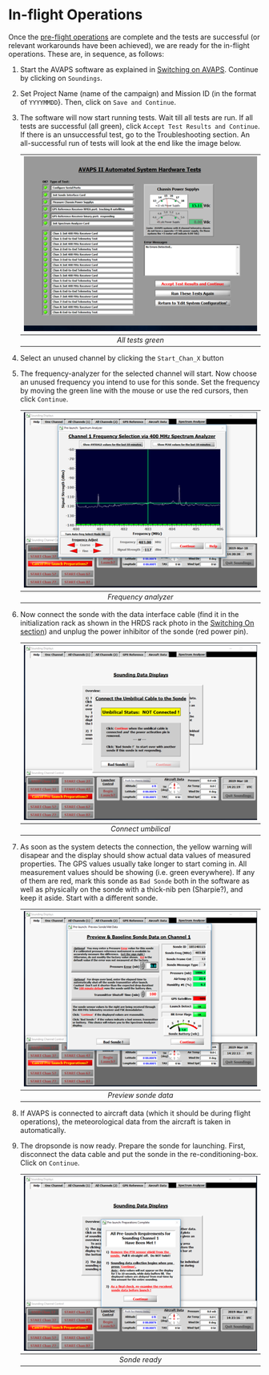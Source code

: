 # In-flight Operations

Once the [pre-flight operations](./pre_flight.md) are complete and the tests are successful (or relevant workarounds have been achieved), we are ready for the in-flight operations. These are, in sequence, as follows:

1. Start the AVAPS software as explained in [Switching on AVAPS](./switching_on.md). Continue by clicking on `Soundings`.
    
2. Set Project Name (name of the campaign) and Mission ID (in the format of `YYYYMMDD`}. Then, click on `Save and Continue`.
    
3. The software will now start running tests. Wait till all tests are run. If all tests are successful (all green), click `Accept Test Results and Continue`. If there is an unsuccessful test, go to the Troubleshooting section. An all-successful run of tests will look at the end like the image below.
    
    | ![All tests green](../../graphics/all_tests_green.png) |
    | :----------------------------------------------------: |
    |                   *All tests green*                    |

    
4. Select an unused channel by clicking the `Start_Chan_X` button
    
5. The frequency-analyzer for the selected channel will start. Now choose an unused frequency you intend to use for this sonde. Set the frequency by moving the green line with the mouse or use the red cursors, then click `Continue`.
    
    | ![Frequency analyzer](../../graphics/frequency_analyzer.png) |
    | :----------------------------------------------------------: |
    |                     *Frequency analyzer*                     |
    
6. Now connect the sonde with the data interface cable (find it in the initialization rack as shown in the HRDS rack photo in the [Switching On section](switching_on.md)) and unplug the power inhibitor of the sonde (red power pin).
    
    | ![Connect umbilical](../../graphics/connect_umbilical.png) |
    | :--------------------------------------------------------: |
    |                    *Connect umbilical*                     |
    
 7. As soon as the system detects the connection, the yellow warning will disapear and the display should show actual data values of measured properties. The GPS values usually take longer to start coming in. All measurement values should be showing (i.e. green everywhere). If any of them are red, mark this sonde as `Bad Sonde` both in the software as well as physically on the sonde with a thick-nib pen (Sharpie?), and keep it aside. Start with a different sonde.
    
    | ![Preview sonde data](../../graphics/preview_sonde_data.png) |
    | :----------------------------------------------------------: |
    |                     *Preview sonde data*                     |
    
 8. If AVAPS is connected to aircraft data (which it should be during flight operations), the meteorological data from the aircraft is taken in automatically. 
    
 9. The dropsonde is now ready. Prepare the sonde for launching. First, disconnect the data cable and put the sonde in the re-conditioning-box. Click on `Continue`. 

    | ![Sonde ready](../../graphics/sonde_ready.png) |
    | :--------------------------------------------: |
    |                 *Sonde ready*                  |